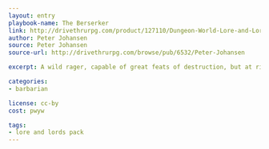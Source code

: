 ```yaml
---
layout: entry
playbook-name: The Berserker
link: http://drivethrurpg.com/product/127110/Dungeon-World-Lore-and-Lords-Pack
author: Peter Johansen
source: Peter Johansen
source-url: http://drivethrurpg.com/browse/pub/6532/Peter-Johansen

excerpt: A wild rager, capable of great feats of destruction, but at risk to himself and others.

categories:
- barbarian

license: cc-by
cost: pwyw

tags:
- lore and lords pack
---
```

